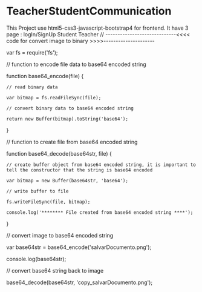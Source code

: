 # TeacherStudentCommunication
This Project use html5-css3-javascript-bootstrap4 for frontend. It have 3 page : logIn/SignUp Student Teacher
// -----------------------------<<<< code for convert image to binary >>>>---------------------


var fs = require('fs');


// function to encode file data to base64 encoded string

function base64_encode(file) {

    // read binary data

    var bitmap = fs.readFileSync(file);

    // convert binary data to base64 encoded string

    return new Buffer(bitmap).toString('base64');

}


// function to create file from base64 encoded string

function base64_decode(base64str, file) {

    // create buffer object from base64 encoded string, it is important to tell the constructor that the string is base64 encoded

    var bitmap = new Buffer(base64str, 'base64');

    // write buffer to file

    fs.writeFileSync(file, bitmap);

    console.log('******** File created from base64 encoded string ****');

}


// convert image to base64 encoded string

var base64str = base64_encode('salvarDocumento.png');

console.log(base64str);

// convert base64 string back to image 

base64_decode(base64str, 'copy_salvarDocumento.png');
